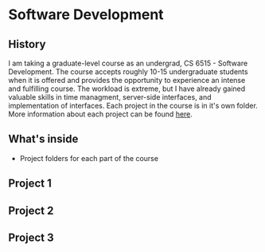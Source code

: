 Software Development
====================

History
-------
I am taking a graduate-level course as an undergrad, CS 6515 - Software Development. The course accepts roughly 10-15 undergraduate students when it is offered and provides the opportunity to experience an intense and fulfilling course. The workload is extreme, but I have already gained valuable skills in time managment, server-side interfaces, and implementation of interfaces. Each project in the course is in it's own folder. More information about each project can be found [here](http://www.ccs.neu.edu/home/matthias/6515-s13/index.html). 

What's inside
-------------
* Project folders for each part of the course

Project 1
---------


Project 2
---------


Project 3
---------

